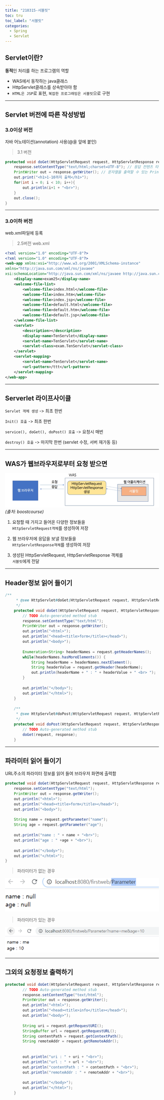 ```yaml
---
title: "210315-서블릿"
toc: tru
toc_label: "서블릿"
categories:
  - Spring
  - Servlet
---
```


## Servlet이란?

**동적**인 처리를 하는 프로그램의 역할

- WAS에서 동작하는 java클래스  
- HttpServlet클래스를 상속받아야 함  
- `HTML은 JSP`로 표현, `복잡한 프로그래밍은 서블릿`으로 구현  
  
  
---
  
  
## Servlet 버전에 따른 작성방법

### **3.0이상** 버전


자바 어노테이션(annotation) 사용(@을 앞에 붙인)  


> 3.1 버전  

```java
protected void doGet(HttpServletRequest request, HttpServletResponse response) throws ServletException, IOException {
	response.setContentType("text/html;charset=UTF-8"); // 응답 컨텐츠 타입 지정
	PrintWriter out = response.getWriter(); // 문자열을 출력할 수 있는 PrintWriter 구함
	out.print("<h1>1-10까지 출력</h1>");
	for(int i = 0; i < 10; i++){
		out.println(i+1 + "<br>");
	}
	out.close();
}
```  
   
  
---
  
          
### **3.0이하** 버전  


web.xml파일에 등록  


>2.5버전 web.xml  

```xml
<?xml version="1.0" encoding="UTF-8"?>
<?xml version="1.0" encoding="UTF-8"?>
<web-app xmlns:xsi="http://www.w3.org/2001/XMLSchema-instance" 
xmlns="http://java.sun.com/xml/ns/javaee" 
xsi:schemaLocation="http://java.sun.com/xml/ns/javaee http://java.sun.com/xml/ns/javaee/web-app_2_5.xsd" version="2.5">
    <display-name>exam25</display-name>
    <welcome-file-list>
        <welcome-file>index.html</welcome-file>
        <welcome-file>index.htm</welcome-file>
        <welcome-file>index.jsp</welcome-file>
        <welcome-file>default.html</welcome-file>
        <welcome-file>default.htm</welcome-file>
        <welcome-file>default.jsp</welcome-file>
    </welcome-file-list>
    <servlet>
        <description></description>
        <display-name>TenServlet</display-name>
        <servlet-name>TenServlet</servlet-name>
        <servlet-class>exam.TenServlet</servlet-class>
    </servlet>
    <servlet-mapping>
        <servlet-name>TenServlet</servlet-name>
        <url-pattern>/ttt</url-pattern>
    </servlet-mapping>
</web-app>
```  
  
  
---
  
  
## Serverlet 라이프사이클

`Servlet 객체 생성` -> 최초 한번  

`Init() 호출` -> 최초 한번

`service(), doGet(), doPost() 호출` -> 요청시 매번

`destroy() 호출` -> 마지막 한번 (servlet 수정, 서버 재가동 등)  
   
  
---
  
   
## WAS가 웹브라우저로부터 요청 받으면

![Was](/assets/images/210315was.png "Was")  
*(출처: boostcourse)*  

1. 요청할 때 가지고 들어온 다양한 정보들을  
`HttpServletRequest객체`를 생성하여 저장

2. 웹 브라우저에 응답을 보낼 정보들을  
`HttpServletResponse객체`를 생성하여 저장  

3. 생성된 HttpServletRequest, HttpServletResponse 객체를  
`서블릿`에게 전달

----------

## Header정보 읽어 들이기

```java
/**
	 * @see HttpServlet#doGet(HttpServletRequest request, HttpServletResponse response)
	 */
	protected void doGet(HttpServletRequest request, HttpServletResponse response) throws ServletException, IOException {
		// TODO Auto-generated method stub
		response.setContentType("text/html");
		PrintWriter out = response.getWriter();
		out.println("<html>");
		out.println("<head><title>form</title></head>");
		out.println("<body>");

		Enumeration<String> headerNames = request.getHeaderNames();
		while(headerNames.hasMoreElements()) {
			String headerName = headerNames.nextElement();
			String headerValue = request.getHeader(headerName);
			out.println(headerName + " : " + headerValue + " <br> ");
		}		
		
		out.println("</body>");
		out.println("</html>");
	}

	/**
	 * @see HttpServlet#doPost(HttpServletRequest request, HttpServletResponse response)
	 */
	protected void doPost(HttpServletRequest request, HttpServletResponse response) throws ServletException, IOException {
		// TODO Auto-generated method stub
		doGet(request, response);
	}	
```
  
---
  
## 파라미터 읽어 들이기

URL주소의 파라미터 정보를 읽어 들여 브라우저 화면에 출력함  
  
```java
protected void doGet(HttpServletRequest request, HttpServletResponse response) throws ServletException, IOException {
	response.setContentType("text/html");
	PrintWriter out = response.getWriter();
	out.println("<html>");
	out.println("<head><title>form</title></head>");
	out.println("<body>");
	
	String name = request.getParameter("name");
	String age = request.getParameter("age");
	
	out.println("name : " + name + "<br>");
	out.println("age : " +age + "<br>");
		
	out.println("</body>");
	out.println("</html>");
}
```  

>파라미터가 없는 경우
>
![Parax](/assets/images/210315parax.png "Parax")  

>파라미터가 있는 경우
>
![Parao](/assets/images/210315parao.png "Parao")  
  
---
  
## 그외의 요청정보 출력하기

```java
protected void doGet(HttpServletRequest request, HttpServletResponse response) throws ServletException, IOException {
		// TODO Auto-generated method stub
		response.setContentType("text/html");
		PrintWriter out = response.getWriter();
		out.println("<html>");
		out.println("<head><title>info</title></head>");
		out.println("<body>");

		String uri = request.getRequestURI();
		StringBuffer url = request.getRequestURL();
		String contentPath = request.getContextPath();
		String remoteAddr = request.getRemoteAddr();
		
		
		out.println("uri : " + uri + "<br>");
		out.println("url : " + url + "<br>");
		out.println("contentPath : " + contentPath + "<br>");
		out.println("remoteAddr : " + remoteAddr + "<br>");
		
		out.println("</body>");
		out.println("</html>");
	}
```
